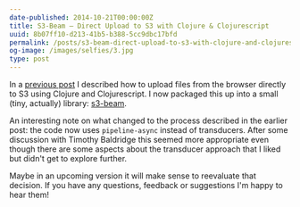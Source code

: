 ```yaml
---
date-published: 2014-10-21T00:00:00Z
title: S3-Beam — Direct Upload to S3 with Clojure & Clojurescript
uuid: 8b07ff10-d213-41b5-b388-5cc9dbc17bfd
permalink: /posts/s3-beam-direct-upload-to-s3-with-clojure-and-clojurescript.html
og-image: /images/selfies/3.jpg
type: post
---
```


In a
[previous post](http://www.martinklepsch.org/posts/using-coreasync-and-transducers-for-direct-s3-upload.html)
I described how to upload files from the browser directly to S3 using
Clojure and Clojurescript. I now packaged this up into a small (tiny,
actually) library:
[s3-beam](https://github.com/martinklepsch/s3-beam).

An interesting note on what changed to the process described in the
earlier post: the code now uses `pipeline-async` instead of
transducers. After some discussion with Timothy Baldridge this seemed
more appropriate even though there are some aspects about the
transducer approach that I liked but didn't get to explore further.

Maybe in an upcoming version it will make sense to reevaluate that
decision. If you have any questions, feedback or suggestions I'm happy
to hear them!

